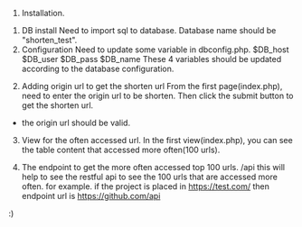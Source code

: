 1. Installation.

  1) DB install
    Need to import sql to database.
    Database name should be "shorten_test".
  2) Configuration
    Need to update some variable in dbconfig.php.
    $DB_host
    $DB_user
    $DB_pass
    $DB_name 
    These 4 variables should be updated according to the database configuration.

2. Adding origin url to get the shorten url
  From the first page(index.php), need to enter the origin url to be shorten.
  Then click the submit button to get the shorten url.
  * the origin url should be valid.

3. View for the often accessed url.
  In the first view(index.php), you can see the table content that accessed more often(100 urls).
  
4. The endpoint to get the more often accessed top 100 urls.
  /api
  this will help to see the restful api to see the 100 urls that are accessed more often.
  for example.
  if the project is placed in https://test.com/
  then endpoint url is https://github.com/api
  
  :)
